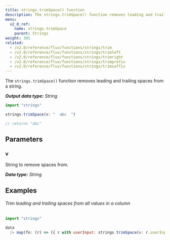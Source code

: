 ```yaml
---
title: strings.trimSpace() function
description: The strings.trimSpace() function removes leading and trailing spaces from a string.
menu:
  v2_0_ref:
    name: strings.trimSpace
    parent: Strings
weight: 301
related:
  - /v2.0/reference/flux/functions/strings/trim
  - /v2.0/reference/flux/functions/strings/trimleft
  - /v2.0/reference/flux/functions/strings/trimright
  - /v2.0/reference/flux/functions/strings/trimprefix
  - /v2.0/reference/flux/functions/strings/trimsuffix
---
```


The `strings.trimSpace()` function removes leading and trailing spaces from a string.

_**Output data type:** String_

```js
import "strings"

strings.trimSpace(v: "  abc  ")

// returns "abc"
```

## Parameters

### v
String to remove spaces from.

_**Data type:** String_

## Examples

###### Trim leading and trailing spaces from all values in a column
```js
import "strings"

data
  |> map(fn: (r) => ({ r with userInput: strings.trimSpace(v: r.userInput) }))
```

